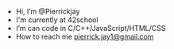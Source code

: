 -  Hi, I’m @Pierrickjay
-  I'm currently at 42school
-  I’m can code in C/C++/JavaScript/HTML/CSS
-  How to reach me pierrick.jay1@gmail.com 



<!---
Pierrickjay/Pierrickjay is a ✨ special ✨ repository because its `README.md` (this file) appears on your GitHub profile.
You can click the Preview link to take a look at your changes.
--->
